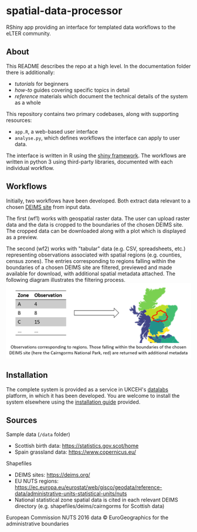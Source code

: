 # spatial-data-processor
RShiny app providing an interface for templated data workflows to the eLTER community.

## About
This README describes the repo at a high level.
In the documentation folder there is additionally:
- *tutorials* for beginners
- *how-to* guides covering specific topics in detail
- *reference* materials which document the technical details of the system as a whole

This repository contains two primary codebases, along with supporting resources:
- `app.R`, a web-based user interface
- `analyse.py`, which defines workflows the interface can apply to user data.

The interface is written in R using the [shiny framework](https://shiny.rstudio.com/).
The workflows are written in python 3 using third-party libraries, documented with each individual workflow.

## Workflows
Initially, two workflows have been developed.
Both extract data relevant to a chosen [DEIMS site](https://deims.org) from input data.

The first (wf1) works with geospatial raster data.
The user can upload raster data and the data is cropped to the boundaries of the chosen DEIMS site.
The cropped data can be downloaded along with a plot which is displayed as a preview.

The second (wf2) works with "tabular" data (e.g. CSV, spreadsheets, etc.) representing observations associated with spatial regions (e.g. counties, census zones).
The entries corresponding to regions falling within the boundaries of a chosen DEIMS site are filtered, previewed and made available for download, with additional spatial metadata attached.
The following diagram illustrates the filtering process.
![Visual description of workflow 2](documentation/wf2.png)

## Installation
The complete system is provided as a service in UKCEH's [datalabs](https://datalab.datalabs.ceh.ac.uk/) platform, in which it has been developed.
You are welcome to install the system elsewhere using the [installation guide](documentation/howto/install.md) provided.

## Sources
Sample data (`/data` folder)
- Scottish birth data: https://statistics.gov.scot/home
- Spain grassland data: https://www.copernicus.eu/

Shapefiles
- DEIMS sites: https://deims.org/
- EU NUTS regions: https://ec.europa.eu/eurostat/web/gisco/geodata/reference-data/administrative-units-statistical-units/nuts
- National statistical zone spatial data is cited in each relevant DEIMS directory (e.g. shapefiles/deims/cairngorms for Scottish data)

European Commission NUTS 2016 data © EuroGeographics for the administrative boundaries
